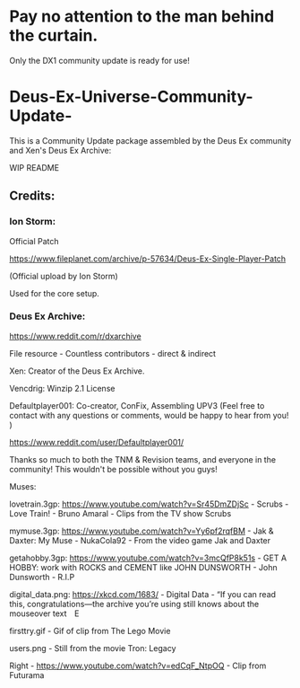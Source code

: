 # Pay no attention to the man behind the curtain.
Only the DX1 community update is ready for use! 

# Deus-Ex-Universe-Community-Update-

This is a Community Update package assembled by the Deus Ex community and Xen's Deus Ex Archive: 

WIP README

## Credits:

### Ion Storm: 

Official Patch

https://www.fileplanet.com/archive/p-57634/Deus-Ex-Single-Player-Patch

(Official upload by Ion Storm)

Used for the core setup. 

### Deus Ex Archive: 
https://www.reddit.com/r/dxarchive

File resource - Countless contributors - direct & indirect

Xen: Creator of the Deus Ex Archive.

Vencdrig: Winzip 2.1 License 

Defaultplayer001: Co-creator, ConFix, Assembling UPV3 (Feel free to contact with any questions or comments, would be happy to hear from you! )

https://www.reddit.com/user/Defaultplayer001/


Thanks so much to both the TNM & Revision teams, and everyone in the community!
This wouldn't be possible without you guys!










































Muses:

lovetrain.3gp: https://www.youtube.com/watch?v=Sr45DmZDjSc - Scrubs - Love Train! - Bruno Amaral - Clips from the TV show Scrubs

mymuse.3gp: https://www.youtube.com/watch?v=Yy6pf2rqfBM - Jak & Daxter: My Muse - NukaCola92 - From the video game Jak and Daxter

getahobby.3gp: https://www.youtube.com/watch?v=3mcQfP8k51s - GET A HOBBY: work with ROCKS and CEMENT like JOHN DUNSWORTH - John Dunsworth - R.I.P

digital_data.png: https://xkcd.com/1683/ - Digital Data - “If you can read this, congratulations—the archive you’re using still knows about the mouseover text E

firsttry.gif - Gif of clip from The Lego Movie

users.png - Still from the movie Tron: Legacy

Right -  https://www.youtube.com/watch?v=edCqF_NtpOQ - Clip from Futurama 





